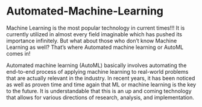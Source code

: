 # Automated-Machine-Learning
Machine Learning is the most popular technology in current times!!! It is currently utilized in almost every field imaginable which has pushed its importance infinitely. But what about those who don’t know Machine Learning as well? That’s where Automated machine learning or AutoML comes in!

Automated machine learning (AutoML) basically involves automating the end-to-end process of applying machine learning to real-world problems that are actually relevant in the industry. In recent years, it has been noticed as well as proven time and time again that ML or machine learning is the key to the future. It is understandable that this is an up and coming technology that allows for various directions of research, analysis, and implementation.

